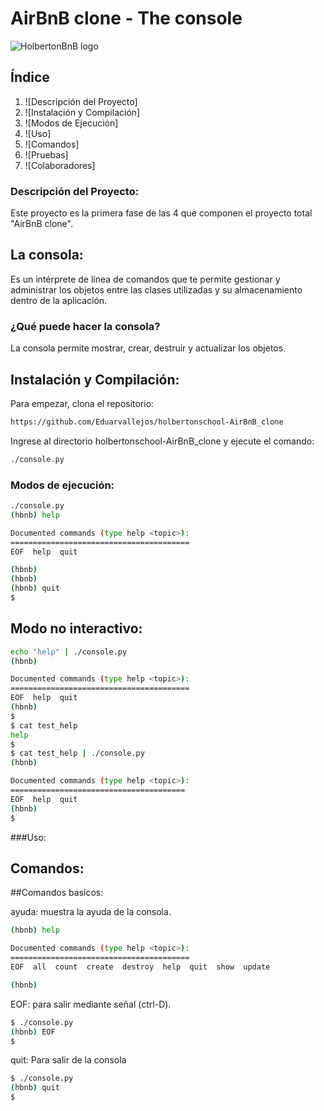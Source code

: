 # AirBnB clone - The console

![HolbertonBnB logo](logo.png)

## Índice
1. ![Descripción del Proyecto]
2. ![Instalación y Compilación]
3. ![Modos de Ejecución]
4. ![Uso]
5. ![Comandos]
6. ![Pruebas]
7. ![Colaboradores]

### Descripción del Proyecto:

Este proyecto es la primera fase de las 4 que componen el proyecto total "AirBnB clone".
## La consola:

Es un intérprete de línea de comandos que te permite gestionar y administrar los objetos
entre las clases utilizadas y su almacenamiento dentro de la aplicación.

### ¿Qué puede hacer la consola?

La consola permite mostrar, crear, destruir y actualizar los objetos.

## Instalación y Compilación:

Para empezar, clona el repositorio:

```bash
https://github.com/Eduarvallejos/holbertonschool-AirBnB_clone

```
Ingrese al directorio holbertonschool-AirBnB_clone y ejecute el comando:

```bash
./console.py

```
### Modos de ejecución:

```bash
./console.py
(hbnb) help

Documented commands (type help <topic>):
========================================
EOF  help  quit

(hbnb) 
(hbnb) 
(hbnb) quit
$

```
## Modo no interactivo:

```bash
echo "help" | ./console.py
(hbnb)

Documented commands (type help <topic>):
========================================
EOF  help  quit
(hbnb) 
$
$ cat test_help
help
$
$ cat test_help | ./console.py
(hbnb)

Documented commands (type help <topic>):
=======================================
EOF  help  quit
(hbnb) 
$

```
###Uso:
## Comandos:
##Comandos basicos:

ayuda: muestra la ayuda de la consola.

```bash
(hbnb) help

Documented commands (type help <topic>):
========================================
EOF  all  count  create  destroy  help  quit  show  update

(hbnb)
```
EOF: para salir mediante señal (ctrl-D).
```bash
$ ./console.py
(hbnb) EOF
$
```
quit: Para salir de la consola
```bash
$ ./console.py
(hbnb) quit
$
```
